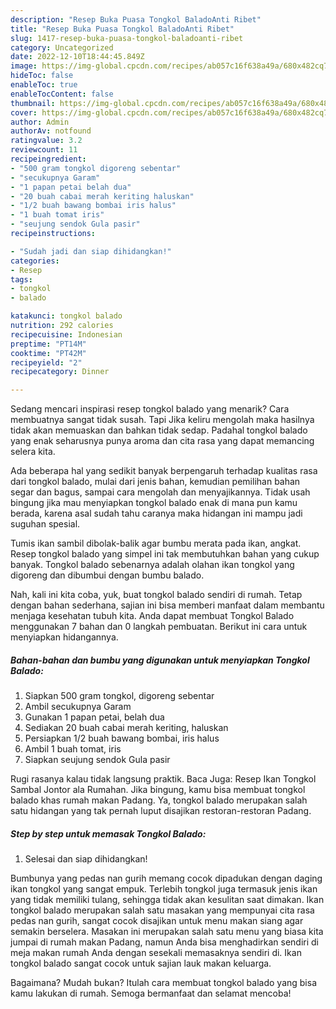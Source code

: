```yaml
---
description: "Resep Buka Puasa Tongkol BaladoAnti Ribet"
title: "Resep Buka Puasa Tongkol BaladoAnti Ribet"
slug: 1417-resep-buka-puasa-tongkol-baladoanti-ribet
category: Uncategorized
date: 2022-12-10T18:44:45.849Z
image: https://img-global.cpcdn.com/recipes/ab057c16f638a49a/680x482cq70/tongkol-balado-foto-resep-utama.jpg
hideToc: false
enableToc: true
enableTocContent: false
thumbnail: https://img-global.cpcdn.com/recipes/ab057c16f638a49a/680x482cq70/tongkol-balado-foto-resep-utama.jpg
cover: https://img-global.cpcdn.com/recipes/ab057c16f638a49a/680x482cq70/tongkol-balado-foto-resep-utama.jpg
author: Admin
authorAv: notfound
ratingvalue: 3.2
reviewcount: 11
recipeingredient:
- "500 gram tongkol digoreng sebentar"
- "secukupnya Garam"
- "1 papan petai belah dua"
- "20 buah cabai merah keriting haluskan"
- "1/2 buah bawang bombai iris halus"
- "1 buah tomat iris"
- "seujung sendok Gula pasir"
recipeinstructions:

- "Sudah jadi dan siap dihidangkan!"
categories:
- Resep
tags:
- tongkol
- balado

katakunci: tongkol balado 
nutrition: 292 calories
recipecuisine: Indonesian
preptime: "PT14M"
cooktime: "PT42M"
recipeyield: "2"
recipecategory: Dinner

---
```



Sedang mencari inspirasi resep tongkol balado yang menarik? Cara membuatnya sangat tidak susah. Tapi Jika keliru mengolah maka hasilnya tidak akan memuaskan dan bahkan tidak sedap. Padahal tongkol balado yang enak seharusnya punya aroma dan cita rasa yang dapat memancing selera kita.


Ada beberapa hal yang sedikit banyak berpengaruh terhadap kualitas rasa dari tongkol balado, mulai dari jenis bahan, kemudian pemilihan bahan segar dan bagus, sampai cara mengolah dan menyajikannya. Tidak usah bingung jika mau menyiapkan tongkol balado enak di mana pun kamu berada, karena asal sudah tahu caranya maka hidangan ini mampu jadi suguhan spesial.

Tumis ikan sambil dibolak-balik agar bumbu merata pada ikan, angkat. Resep tongkol balado yang simpel ini tak membutuhkan bahan yang cukup banyak. Tongkol balado sebenarnya adalah olahan ikan tongkol yang digoreng dan dibumbui dengan bumbu balado.


Nah, kali ini kita coba, yuk, buat tongkol balado sendiri di rumah. Tetap dengan bahan sederhana, sajian ini bisa memberi manfaat dalam membantu menjaga kesehatan tubuh kita. Anda dapat membuat Tongkol Balado menggunakan 7 bahan dan 0 langkah pembuatan. Berikut ini cara untuk menyiapkan hidangannya.

<!--inarticleads1-->

##### Bahan-bahan dan bumbu yang digunakan untuk menyiapkan Tongkol Balado:

1. Siapkan 500 gram tongkol, digoreng sebentar
1. Ambil secukupnya Garam
1. Gunakan 1 papan petai, belah dua
1. Sediakan 20 buah cabai merah keriting, haluskan
1. Persiapkan 1/2 buah bawang bombai, iris halus
1. Ambil 1 buah tomat, iris
1. Siapkan seujung sendok Gula pasir


Rugi rasanya kalau tidak langsung praktik. Baca Juga: Resep Ikan Tongkol Sambal Jontor ala Rumahan. Jika bingung, kamu bisa membuat tongkol balado khas rumah makan Padang. Ya, tongkol balado merupakan salah satu hidangan yang tak pernah luput disajikan restoran-restoran Padang. 

<!--inarticleads2-->

##### Step by step untuk memasak Tongkol Balado:


1. Selesai dan siap dihidangkan!

Bumbunya yang pedas nan gurih memang cocok dipadukan dengan daging ikan tongkol yang sangat empuk. Terlebih tongkol juga termasuk jenis ikan yang tidak memiliki tulang, sehingga tidak akan kesulitan saat dimakan. Ikan tongkol balado merupakan salah satu masakan yang mempunyai cita rasa pedas nan gurih, sangat cocok disajikan untuk menu makan siang agar semakin berselera. Masakan ini merupakan salah satu menu yang biasa kita jumpai di rumah makan Padang, namun Anda bisa menghadirkan sendiri di meja makan rumah Anda dengan sesekali memasaknya sendiri di. Ikan tongkol balado sangat cocok untuk sajian lauk makan keluarga. 

Bagaimana? Mudah bukan? Itulah cara membuat tongkol balado yang bisa kamu lakukan di rumah. Semoga bermanfaat dan selamat mencoba!

